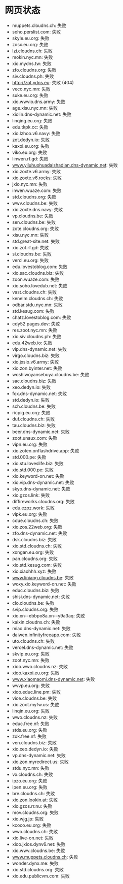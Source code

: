 # 网页状态
- muppets.cloudns.ch: 失败
- soho.perslist.com: 失败
- skyle.eu.org: 失败
- zosx.eu.org: 失败
- lzi.cloudns.ch: 失败
- mokin.nyc.mn: 失败
- xio.mydns.tw: 失败
- zfo.cloudns.org: 失败
- siv.cloudns.ph: 失败
- http://zot.ydns.eu: 失败 (404)
- veco.nyc.mn: 失败
- suke.eu.org: 失败
- xio.wwvio.dns.army: 失败
- age.xisu.nyc.mn: 失败
- xiolin.dns-dynamic.net: 失败
- linqing.eu.org: 失败
- edu.tkpk.cc: 失败
- xio.lzhoo.v6.navy: 失败
- zot.dedyn.io: 失败
- kaxoi.eu.org: 失败
- viko.eu.org: 失败
- linwen.rf.gd: 失败
- www.yiluhuohuadaishadian.dns-dynamic.net: 失败
- xio.zoxte.v6.army: 失败
- xio.zoxte.v6.rocks: 失败
- jxio.nyc.mn: 失败
- inwen.wuaze.com: 失败
- std.cloudns.org: 失败
- wwv.cloudns.be: 失败
- xio.zoxte.dns.navy: 失败
- vp.cloudns.be: 失败
- sen.cloudns.be: 失败
- zote.cloudns.org: 失败
- xisu.nyc.mn: 失败
- std.great-site.net: 失败
- xio.zot.rf.gd: 失败
- si.cloudns.be: 失败
- vercl.eu.org: 失败
- edu.lovestoblog.com: 失败
- xio.sac.cloudns.biz: 失败
- zoon.wuaze.com: 失败
- xio.soho.lovedub.net: 失败
- vast.cloudns.ch: 失败
- kenelm.cloudns.ch: 失败
- odbar.stdu.nyc.mn: 失败
- std.kesug.com: 失败
- chatz.lovestoblog.com: 失败
- cdy52.pages.dev: 失败
- res.zoot.nyc.mn: 失败
- xio.siv.cloudns.ph: 失败
- edu.42web.io: 失败
- vip.dns-dynamic.net: 失败
- virgo.cloudns.biz: 失败
- xio.jxsio.v6.army: 失败
- xio.zon.byinter.net: 失败
- woshiwoyansebuya.cloudns.be: 失败
- sac.cloudns.biz: 失败
- xeo.dedyn.io: 失败
- fox.dns-dynamic.net: 失败
- std.dedyn.io: 失败
- sch.cloudns.be: 失败
- ricpig.eu.org: 失败
- duf.cloudns.ch: 失败
- tau.cloudns.biz: 失败
- beer.dns-dynamic.net: 失败
- zoot.unaux.com: 失败
- vipn.eu.org: 失败
- xio.zoten.onflashdrive.app: 失败
- std.000.pe: 失败
- xio.stu.loveslife.biz: 失败
- xio.std.000.pe: 失败
- xio.keyword-on.net: 失败
- xio.vip.dns-dynamic.net: 失败
- skyo.dns-dynamic.net: 失败
- xio.gzos.link: 失败
- diffireworks.cloudns.org: 失败
- edu.ezpz.work: 失败
- vipk.eu.org: 失败
- cdue.cloudns.ch: 失败
- xio.zos.22web.org: 失败
- zfo.dns-dynamic.net: 失败
- dsk.cloudns.biz: 失败
- xio.std.cloudns.ch: 失败
- xongan.eu.org: 失败
- pan.cloudns.org: 失败
- xio.std.kesug.com: 失败
- xio.xiaohhh.xyz: 失败
- www.liniang.cloudns.be: 失败
- woxy.xio.keyword-on.net: 失败
- educ.cloudns.biz: 失败
- shisi.dns-dynamic.net: 失败
- clo.cloudns.be: 失败
- svip.cloudns.org: 失败
- xio.xn--ebbpo8a.xn--y9a3aq: 失败
- kaixin.cloudns.ch: 失败
- miao.dns-dynamic.net: 失败
- daiwen.infinityfreeapp.com: 失败
- uto.cloudns.ch: 失败
- vercel.dns-dynamic.net: 失败
- skvip.eu.org: 失败
- zoot.nyc.mn: 失败
- xioo.wwo.cloudns.nz: 失败
- xioo.kaxoi.eu.org: 失败
- www.xiaomaomi.dns-dynamic.net: 失败
- wvvp.eu.org: 失败
- xioo.educ.line.pm: 失败
- vice.cloudns.be: 失败
- xio.zoot.myfw.us: 失败
- linqin.eu.org: 失败
- wwo.cloudns.nz: 失败
- educ.free.nf: 失败
- stds.eu.org: 失败
- zok.free.nf: 失败
- ven.cloudns.biz: 失败
- xio.xeo.dedyn.io: 失败
- vp.dns-dynamic.net: 失败
- xio.zon.myredirect.us: 失败
- stdu.nyc.mn: 失败
- vx.cloudns.ch: 失败
- ipzo.eu.org: 失败
- ipen.eu.org: 失败
- bre.cloudns.ch: 失败
- xio.zon.lookin.at: 失败
- xio.gzos.rr.nu: 失败
- mov.cloudns.org: 失败
- xio.wjg.jp: 失败
- kcoco.eu.org: 失败
- wwo.cloudns.ch: 失败
- xio.live-on.net: 失败
- xioo.jxios.dynv6.net: 失败
- xio.wwv.cloudns.be: 失败
- www.muppets.cloudns.ch: 失败
- wonder.dynx.me: 失败
- xio.std.cloudns.org: 失败
- xio.edu.publicvm.com: 失败
